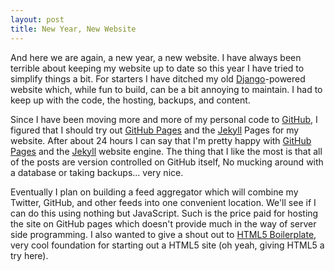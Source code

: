 ```yaml
---
layout: post
title: New Year, New Website
---
```


And here we are again, a new year, a new website. I have always been terrible 
about keeping my website up to date so this year I have tried to simplify things
a bit. For starters I have ditched my old [Django](http://www.djangoproject.com)-powered 
website which, while fun to build, can be a bit annoying to maintain. I had to 
keep up with the code, the hosting, backups, and content. 

Since I have been moving more and more of my personal code to 
[GitHub](http://github.com/staer/), I figured that I should try out 
[GitHub Pages](http://pages.github.com/) and the 
[Jekyll](https://github.com/mojombo/jekyll/) Pages 
for my website. After about 24 hours I can 
say that I'm pretty happy with [GitHub Pages](http://pages.github.com/) and the 
[Jekyll](https://github.com/mojombo/jekyll/) website engine. The thing that I 
like the most is that all of the posts are version controlled on 
GitHub itself, No mucking around with a database or taking backups... very nice.

Eventually I plan on building a feed aggregator which will combine my Twitter, 
GitHub, and other feeds into one convenient location. We'll see if I can do this
using nothing but JavaScript. Such is the price paid for hosting the site on 
GitHub pages which doesn't provide much in the way of server side programming.
I also wanted to give a shout out to [HTML5 Boilerplate](http://html5boilerplate.com/), 
very cool foundation for starting out a HTML5 site (oh yeah, giving HTML5 a try here).